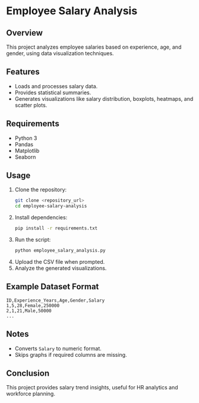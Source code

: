 # Employee Salary Analysis

## Overview
This project analyzes employee salaries based on experience, age, and gender, using data visualization techniques.

## Features
- Loads and processes salary data.
- Provides statistical summaries.
- Generates visualizations like salary distribution, boxplots, heatmaps, and scatter plots.

## Requirements
- Python 3
- Pandas
- Matplotlib
- Seaborn

## Usage
1. Clone the repository:
   ```sh
   git clone <repository_url>
   cd employee-salary-analysis
   ```
2. Install dependencies:
   ```sh
   pip install -r requirements.txt
   ```
3. Run the script:
   ```sh
   python employee_salary_analysis.py
   ```
4. Upload the CSV file when prompted.
5. Analyze the generated visualizations.

## Example Dataset Format
```
ID,Experience_Years,Age,Gender,Salary
1,5,28,Female,250000
2,1,21,Male,50000
...
```

## Notes
- Converts `Salary` to numeric format.
- Skips graphs if required columns are missing.

## Conclusion
This project provides salary trend insights, useful for HR analytics and workforce planning.

